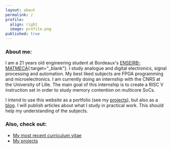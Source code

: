 ```yaml
---
layout: about
permalink: /
profile:
  align: right
  image: profile.png
published: true
---
```


### About me:

I am a 21 years old engineering student at Bordeaux's [ENSEIRB-MATMECA](https://www.bordeaux-inp.fr/en){:target="_blank"}. I study analogue and digital electronics, signal processing and automation. My best liked subjects are FPGA programming and microelectronics. I am currently doing an internship with the CNRS at the University of Lille. The main goal of this internship is to create a RISC V instruction set in order to study memory contention on multicore SoCs.

I intend to use this website as a portfolio (see my [projects]({{site.baseurl}}/projects/)), but also as a [blog]({{site.baseurl}}/blog/). I will publish articles about what I study in practical work. This should help my understanding of the subjects.

### Also, check out:

- [My most recent curriculum vitae]()
- [My projects]({{site.baseurl}}/projects/)